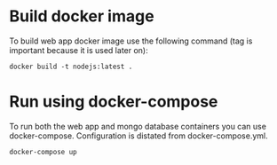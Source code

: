 # Build docker image

To build web app docker image use the following command (tag is important because it is used later on):

```
docker build -t nodejs:latest .
```

# Run using docker-compose

To run both the web app and mongo database containers you can use docker-compose. Configuration is distated from docker-compose.yml.

```
docker-compose up
```


